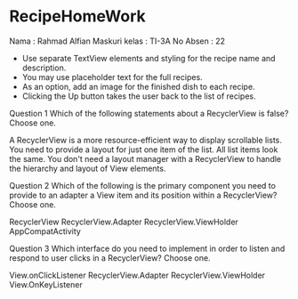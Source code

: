 # RecipeHomeWork
Nama : Rahmad Alfian Maskuri
kelas : TI-3A
No Absen : 22

- Use separate TextView elements and styling for the recipe name and description.
- You may use placeholder text for the full recipes.
- As an option, add an image for the finished dish to each recipe.
- Clicking the Up button takes the user back to the list of recipes.


Question 1
Which of the following statements about a RecyclerView is false? Choose one.

A RecyclerView is a more resource-efficient way to display scrollable lists.
You need to provide a layout for just one item of the list.
All list items look the same.
You don't need a layout manager with a RecyclerView to handle the hierarchy and layout of View elements.


Question 2
Which of the following is the primary component you need to provide to an adapter a View item and its position within a RecyclerView? Choose one.

RecyclerView
RecyclerView.Adapter
RecyclerView.ViewHolder
AppCompatActivity


Question 3
Which interface do you need to implement in order to listen and respond to user clicks in a RecyclerView? Choose one.

View.onClickListener
RecyclerView.Adapter
RecyclerView.ViewHolder
View.OnKeyListener
